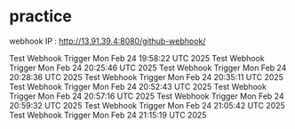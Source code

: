 # practice
webhook IP :  http://13.91.39.4:8080/github-webhook/



Test Webhook Trigger Mon Feb 24 19:58:22 UTC 2025
Test Webhook Trigger Mon Feb 24 20:25:46 UTC 2025
Test Webhook Trigger Mon Feb 24 20:28:36 UTC 2025
Test Webhook Trigger Mon Feb 24 20:35:11 UTC 2025
Test Webhook Trigger Mon Feb 24 20:52:43 UTC 2025
Test Webhook Trigger Mon Feb 24 20:57:16 UTC 2025
Test Webhook Trigger Mon Feb 24 20:59:32 UTC 2025
Test Webhook Trigger Mon Feb 24 21:05:42 UTC 2025
Test Webhook Trigger Mon Feb 24 21:15:19 UTC 2025
